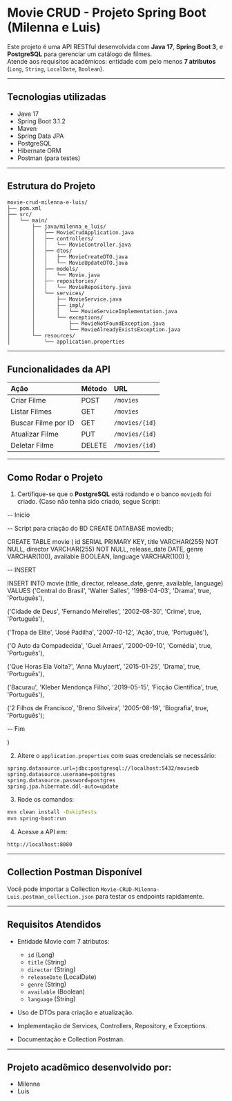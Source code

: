 
# Movie CRUD - Projeto Spring Boot (Milenna e Luis)

Este projeto é uma API RESTful desenvolvida com **Java 17**, **Spring Boot 3**, e **PostgreSQL** para gerenciar um catálogo de filmes.  
Atende aos requisitos acadêmicos: entidade com pelo menos **7 atributos** (`Long`, `String`, `LocalDate`, `Boolean`).

---

## Tecnologias utilizadas

- Java 17
- Spring Boot 3.1.2
- Maven
- Spring Data JPA
- PostgreSQL
- Hibernate ORM
- Postman (para testes)

---

## Estrutura do Projeto

```
movie-crud-milenna-e-luis/
├── pom.xml
├── src/
│   └── main/
│       ├── java/milenna_e_luis/
│       │   ├── MovieCrudApplication.java
│       │   ├── controllers/
│       │   │   └── MovieController.java
│       │   ├── dtos/
│       │   │   ├── MovieCreateDTO.java
│       │   │   └── MovieUpdateDTO.java
│       │   ├── models/
│       │   │   └── Movie.java
│       │   ├── repositories/
│       │   │   └── MovieRepository.java
│       │   └── services/
│       │       ├── MovieService.java
│       │       ├── impl/
│       │       │   └── MovieServiceImplementation.java
│       │       └── exceptions/
│       │           ├── MovieNotFoundException.java
│       │           └── MovieAlreadyExistsException.java
│       └── resources/
│           └── application.properties
```

---

## Funcionalidades da API

| Ação | Método | URL |
|:--|:--|:--|
| Criar Filme | POST | `/movies` |
| Listar Filmes | GET | `/movies` |
| Buscar Filme por ID | GET | `/movies/{id}` |
| Atualizar Filme | PUT | `/movies/{id}` |
| Deletar Filme | DELETE | `/movies/{id}` |

---

## Como Rodar o Projeto

1. Certifique-se que o **PostgreSQL** está rodando e o banco `moviedb` foi criado.
(Caso não tenha sido criado, segue Script:

-- Inicio

-- Script para criação do BD
CREATE DATABASE moviedb;

CREATE TABLE movie (
    id SERIAL PRIMARY KEY,
    title VARCHAR(255) NOT NULL,
    director VARCHAR(255) NOT NULL,
    release_date DATE,
    genre VARCHAR(100),
    available BOOLEAN,
    language VARCHAR(100)
);

-- INSERT

INSERT INTO movie (title, director, release_date, genre, available, language)
VALUES 
('Central do Brasil', 'Walter Salles', '1998-04-03', 'Drama', true, 'Português'),

('Cidade de Deus', 'Fernando Meirelles', '2002-08-30', 'Crime', true, 'Português'),

('Tropa de Elite', 'José Padilha', '2007-10-12', 'Ação', true, 'Português'),

('O Auto da Compadecida', 'Guel Arraes', '2000-09-10', 'Comédia', true, 'Português'),

('Que Horas Ela Volta?', 'Anna Muylaert', '2015-01-25', 'Drama', true, 'Português'),

('Bacurau', 'Kleber Mendonça Filho', '2019-05-15', 'Ficção Científica', true, 'Português'),

('2 Filhos de Francisco', 'Breno Silveira', '2005-08-19', 'Biografia', true, 'Português');

-- Fim

)

2. Altere o `application.properties` com suas credenciais se necessário:

```properties
spring.datasource.url=jdbc:postgresql://localhost:5432/moviedb
spring.datasource.username=postgres
spring.datasource.password=postgres
spring.jpa.hibernate.ddl-auto=update
```

3. Rode os comandos:

```bash
mvn clean install -DskipTests
mvn spring-boot:run
```

4. Acesse a API em:

```plaintext
http://localhost:8080
```

---

## Collection Postman Disponível

Você pode importar a Collection `Movie-CRUD-Milenna-Luis.postman_collection.json` para testar os endpoints rapidamente.

---

## Requisitos Atendidos

- Entidade Movie com 7 atributos:
  - `id` (Long)
  - `title` (String)
  - `director` (String)
  - `releaseDate` (LocalDate)
  - `genre` (String)
  - `available` (Boolean)
  - `language` (String)

- Uso de DTOs para criação e atualização.
- Implementação de Services, Controllers, Repository, e Exceptions.
- Documentação e Collection Postman.

---

## Projeto acadêmico desenvolvido por:

- Milenna
- Luis
